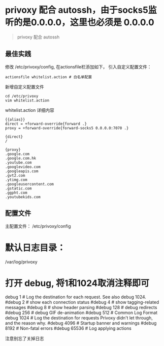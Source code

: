 # privoxy 配合 autossh，由于socks5监听的是0.0.0.0，这里也必须是 0.0.0.0
> privoxy 配合 autossh

## 最佳实践

修改 /etc/privoxy/config, 在actionsfile栏添加如下， 引入自定义配置文件：

```
actionsfile whitelist.action # 白名单配置
```

新增自定义配置文件

```
cd /etc/privoxy
vim whitelist.action
```

whitelist.action 详细内容

```
{{alias}}
direct = +forward-override{forward .}
proxy = +forward-override{forward-socks5 0.0.0.0:7070 .}

{direct}
/

{proxy}
.google.com
.google.com.hk
.youtube.com
.googlevideo.com
.googleapis.com
.gvt2.com
.ytimg.com
.googleusercontent.com
.gstatic.com
.ggpht.com
.youtubekids.com
```

## 配置文件

主配置文件： /etc/privoxy/config

# 默认日志目录：

/var/log/privoxy

# 打开 debug, 将1和1024取消注释即可

debug     1 # Log the destination for each request. See also debug 1024.
#debug     2 # show each connection status
#debug     4 # show tagging-related messages
#debug     8 # show header parsing
#debug   128 # debug redirects
#debug   256 # debug GIF de-animation
#debug   512 # Common Log Format
debug  1024 # Log the destination for requests Privoxy didn't let through, and the reason why.
#debug  4096 # Startup banner and warnings
#debug  8192 # Non-fatal errors
#debug 65536 # Log applying actions

注意别忘了关掉日志